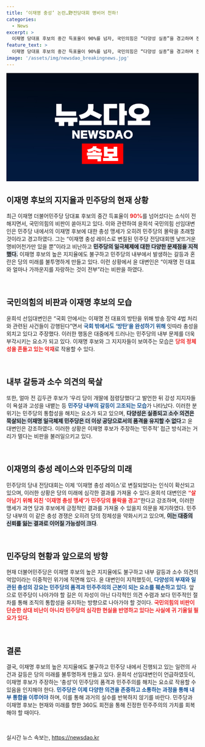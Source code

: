 ```yaml
---
title: ‘이재명 충성’ 논란…野전당대회 명비어 천하!
categories:
  - News
excerpt: >
  이재명 당대표 후보의 중간 득표율이 90%를 넘자, 국민의힘은 “다양성 실종”을 경고하며 전당대회의 일극체제를 비난. 이재명 충성 맹세가 민주당 몰락의 함정이 될 수 있다고 지적했다. 클릭 유도하는 이 논란의 핵심!
feature_text: >
  이재명 당대표 후보의 중간 득표율이 90%를 넘자, 국민의힘은 “다양성 실종”을 경고하며 전당대회의 일극체제를 비난. 이재명 충성 맹세가 민주당 몰락의 함정이 될 수 있다고 지적했다. 클릭 유도하는 이 논란의 핵심!
image: '/assets/img/newsdao_breakingnews.jpg'
---
```


<p><img src="/assets/img/newsdao_breakingnews.jpg" alt="ranknews 속보" /></p>

<h2 data-ke-size="size26">이재명 후보의 지지율과 민주당의 현재 상황</h2>

<p data-ke-size="size16">최근 이재명 더불어민주당 당대표 후보의 중간 득표율이 <b><span style="color: #ee2323;">90%</span></b>를 넘어섰다는 소식이 전해지면서, 국민의힘의 비판이 쏟아지고 있다. 이와 관련하여 윤희석 국민의힘 선임대변인은 민주당 내에서의 이재명 후보에 대한 충성 맹세가 오히려 민주당의 몰락을 초래할 것이라고 경고하였다. 그는 “이재명 충성 레이스로 변질된 민주당 전당대회엔 낯뜨거운 명비어천가만 있을 뿐”이라고 비난하고 <b><span style="background-color: #21538527;">민주당의 일극체제에 대한 다양한 문제점을 지적했다.</span></b> 이재명 후보의 높은 지지율에도 불구하고 민주당의 내부에서 발생하는 갈등과 혼란은 당의 미래를 불투명하게 만들고 있다. 이런 상황에서 윤 대변인은 “이재명 전 대표와 얼마나 가까운지를 자랑하는 것이 전부”라는 비판을 하였다.</p>

<p data-ke-size="size16">&nbsp;</p>

<h2 data-ke-size="size26">국민의힘의 비판과 이재명 후보의 모습</h2>

<p data-ke-size="size16">윤희석 선임대변인은 “국회 안에서는 이재명 전 대표의 방탄을 위해 방송 장악 4법 처리와 관련된 사건들이 강행된다”면서 <b><span style="color: #1a5490;">국회 밖에서도 ‘방탄’을 완성하기 위해</span></b> 잇따라 충성을 외치고 있다고 주장했다. 이러한 행동은 대중에게 드러나는 민주당의 내부 문제를 더욱 부각시키는 요소가 되고 있다. 이재명 후보와 그 지지자들이 보여주는 모습은 <b><span style="color: #ee2323;">당의 정체성을 흔들고 있는 악재</span></b>로 작용할 수 있다. </p>

<p data-ke-size="size16">&nbsp;</p>

<h2 data-ke-size="size26">내부 갈등과 소수 의견의 묵살</h2>

<p data-ke-size="size16">또한, 얼마 전 김두관 후보가 ‘우리 당이 개딸에 점령당했다’고 발언한 뒤 강성 지지자들이 욕설과 고성을 내뱉는 등 <b><span style="color: #1a5490;">민주당 내부의 갈등이 고조되는 모습</span></b>가 나타났다. 이러한 분위기는 민주당의 통합성을 해치는 요소가 되고 있으며, <b><span style="background-color: #21538527;">다양성은 실종되고 소수 의견은 묵살되는 이재명 일극체제 민주당은 더 이상 공당으로서의 품격을 유지할 수 없다</span></b>고 윤 대변인은 강조하였다. 이러한 상황은 이재명 후보가 주장하는 ‘민주적’ 접근 방식과는 거리가 멀다는 비판을 불러일으키고 있다.</p>

<p data-ke-size="size16">&nbsp;</p>

<h2 data-ke-size="size26">이재명의 충성 레이스와 민주당의 미래</h2>

<p data-ke-size="size16">민주당의 당내 전당대회는 이제 ‘이재명 충성 레이스’로 변질되었다는 인식이 확산되고 있으며, 이러한 상황은 당의 미래에 심각한 결과를 가져올 수 있다.윤희석 대변인은 <b><span style="color: #ee2323;">“살아남기 위해 외친 ‘이재명 충성 맹세’가 민주당의 몰락을 경고”</span></b>한다고 강조하며, 이러한 맹세가 과연 당과 후보에게 긍정적인 결과를 가져올 수 있을지 의문을 제기하였다. 민주당 내부의 이 같은 충성 경쟁은 오히려 당의 정체성을 약화시키고 있으며, <b><span style="background-color: #21538527;">이는 대중의 신뢰를 잃는 결과로 이어질 가능성이 크다</span></b>.</p>

<p data-ke-size="size16">&nbsp;</p>

<h2 data-ke-size="size26">민주당의 현황과 앞으로의 방향</h2>

<p data-ke-size="size16">현재 더불어민주당은 이재명 후보의 높은 지지율에도 불구하고 내부 갈등과 소수 의견의 억압이라는 이중적인 위기에 직면해 있다. 윤 대변인이 지적했듯이, <b><span style="color: #1a5490;">다양성의 부재와 일관된 충성의 강요는 민주당의 품격과 민주주의의 근본이 되는 요소를 훼손하고 있다</span></b>. 앞으로 민주당이 나아가야 할 길은 이 자성이 아닌 다각적인 의견 수렴과 보다 민주적인 절차를 통해 조직의 통합성을 유지하는 방향으로 나아가야 할 것이다. <b><span style="color: #ee2323;">국민의힘의 비판이 단순한 상대 비난이 아니라 민주당의 심각한 현실을 반영하고 있다는 사실에 귀 기울일 필요가 있다</span></b>.</p>

<p data-ke-size="size16">&nbsp;</p>

<h2 data-ke-size="size26">결론</h2>

<p data-ke-size="size16">결국, 이재명 후보의 높은 지지율에도 불구하고 민주당 내에서 진행되고 있는 일련의 사건과 갈등은 당의 미래를 불투명하게 만들고 있다. 윤희석 선임대변인이 언급하였듯이, 이재명 후보가 주장하는 ‘충성’이 민주당의 품격과 민주주의를 해치는 요소로 작용할 수 있음을 인지해야 한다. <b><span style="color: #1a5490;">민주당은 이제 다양한 의견을 존중하고 소통하는 과정을 통해 내부 통합을 이루어야</span></b> 하며, 이를 통해 과거의 실수를 반복하지 않기를 바란다. 민주당과 이재명 후보는 현재와 미래를 향한 360도 회전을 통해 진정한 민주주의의 가치를 회복해야 할 때이다.</p> 

<p data-ke-size="size16">&nbsp;</p>
실시간 뉴스 속보는, <a href="https://newsdao.kr" rel="dofollow">https://newsdao.kr</a>


